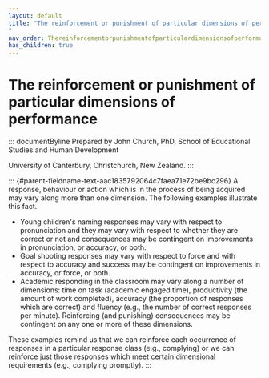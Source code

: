 ```yaml
---
layout: default
title: "The reinforcement or punishment of particular dimensions of performance 
"
nav_order: Thereinforcementorpunishmentofparticulardimensionsofperformance
has_children: true
---
```

# The reinforcement or punishment of particular dimensions of performance 


::: documentByline
Prepared by John Church, PhD, School of Educational Studies and Human
Development

University of Canterbury, Christchurch, New Zealand.
:::

::: {#parent-fieldname-text-aac1835792064c7faea71e72be9bc296}
A response, behaviour or action which is in the process of being
acquired may vary along more than one dimension. The following examples
illustrate this fact.

-   Young children's naming responses may vary with respect to
    pronunciation and they may vary with respect to whether they are
    correct or not and consequences may be contingent on improvements in
    pronunciation, or accuracy, or both.
-   Goal shooting responses may vary with respect to force and with
    respect to accuracy and success may be contingent on improvements in
    accuracy, or force, or both.
-   Academic responding in the classroom may vary along a number of
    dimensions: time on task (academic engaged time), productivity (the
    amount of work completed), accuracy (the proportion of responses
    which are correct) and fluency (e.g., the number of correct
    responses per minute). Reinforcing (and punishing) consequences may
    be contingent on any one or more of these dimensions.

These examples remind us that we can reinforce each occurrence of
responses in a particular response class (e.g., complying) or we can
reinforce just those responses which meet certain dimensional
requirements (e.g., complying promptly).
:::
